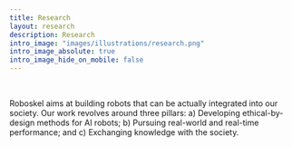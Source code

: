 ```yaml
---
title: Research 
layout: research
description: Research
intro_image: "images/illustrations/research.png"
intro_image_absolute: true
intro_image_hide_on_mobile: false
---
```

<br> 

Roboskel aims at building robots that can be actually integrated into our society. Our work revolves around three pillars: a) Developing ethical-by-design methods for AI robots; b) Pursuing real-world and real-time performance; and c) Exchanging knowledge with the society.

